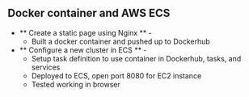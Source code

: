 ## Docker container and AWS ECS
 
+ ** Create a static page using Nginx ** - 
  + Built a docker container and pushed up to Dockerhub
+ ** Configure a new cluster in ECS ** - 
  + Setup task definition to use container in Dockerhub, tasks, and services
  + Deployed to ECS, open port 8080 for EC2 instance
  + Tested working in browser
